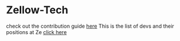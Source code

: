 # Zellow-Tech

check out the contribution guide [here](https://github.com/Zellow-Tech/Zellow-Tech/blob/main/contribution_guidelines.md)
This is the list of devs and their positions at Ze [click here](https://github.com/Zellow-Tech/Zellow-Tech/blob/main/developers.md)
